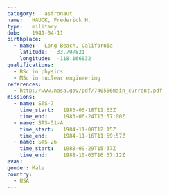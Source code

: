 ```yaml
---
category:	astronaut
name:	HAUCK, Frederick H.
type:	military
dob:	1941-04-11
birthplace:
  - name:	Long Beach, California
    latitude:	33.797821
    longitude:	-118.166832
qualifications:
  - BSc in physics
  - MSc in nuclear engineering
references:
  - http://www.nasa.gov/pdf/740566main_current.pdf
missions:
  - name: STS-7
    time_start:   1983-06-18T11:33Z
    time_end:     1983-06-24T13:57:00Z
  - name: STS-51-A
    time_start:   1984-11-08T12:15Z
    time_end:     1984-11-16T11:59:57Z
  - name: STS-26
    time_start:   1988-09-29T15:37Z
    time_end:     1988-10-03T16:37:12Z
evas:
gender:	Male
country:
  - USA
---
```

